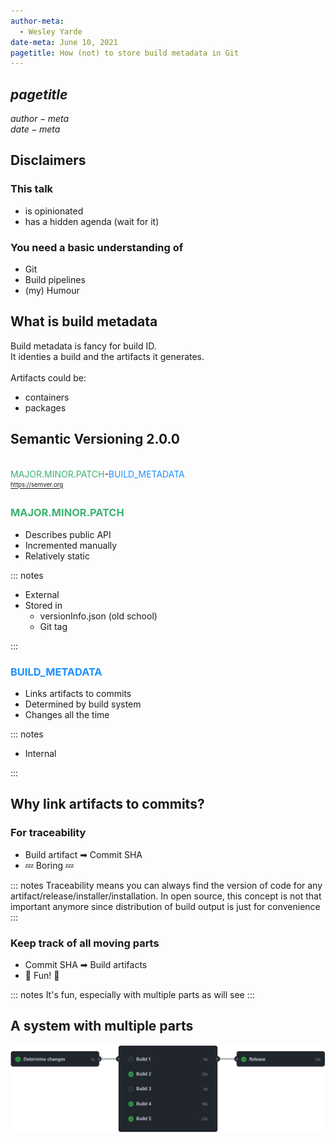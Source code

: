 ```yaml
---
author-meta:
  - Wesley Yarde
date-meta: June 10, 2021
pagetitle: How (not) to store build metadata in Git
---
```


## $pagetitle$

$author-meta$
\
$date-meta$

## Disclaimers

### This talk

- is opinionated
- has a hidden agenda (wait for it)

### You need a basic understanding of

- Git
- Build pipelines
- (my) Humour

## What is build metadata

Build metadata is fancy for build ID.\
It identies a build and the artifacts it generates.
\
\
Artifacts could be:

- containers
- packages

## Semantic Versioning 2.0.0

\
<span style="color:MediumSeaGreen">MAJOR.MINOR.PATCH</span>-<span style="color:DodgerBlue">BUILD_METADATA</span>\
<sub><sup>https://semver.org</sup></sub>

### <span style="color:MediumSeaGreen">MAJOR.MINOR.PATCH</span>

- Describes public API
- Incremented manually
- Relatively static

::: notes

- External
- Stored in
  - versionInfo.json (old school)
  - Git tag

:::

### <span style="color:DodgerBlue">BUILD_METADATA</span>

- Links artifacts to commits
- Determined by build system
- Changes all the time

::: notes

- Internal

:::

## Why link artifacts to commits?

### For traceability

- Build artifact ➡ Commit SHA
- 💤 Boring 💤

::: notes
Traceability means you can always find the version of code for any artifact/release/installer/installation. In open source, this concept is not that important anymore since distribution of build output is just for convenience
:::

### Keep track of all moving parts

- Commit SHA ➡ Build artifacts
- 🎈 Fun! 🎈

::: notes
It's fun, especially with multiple parts as will see
:::

## A system with multiple parts

![alt text](images/pipeline.png)
